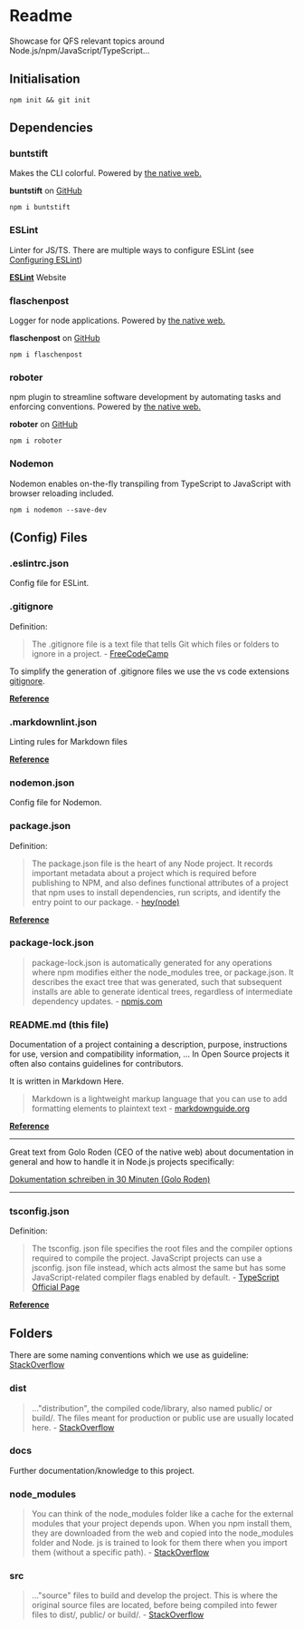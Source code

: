 # Readme

Showcase for QFS relevant topics around Node.js/npm/JavaScript/TypeScript...

## Initialisation

```console
npm init && git init
```

## Dependencies

### buntstift

Makes the CLI colorful.
Powered by [the native web.](https://thenativeweb.io)

**buntstift** on [GitHub](https://github.com/thenativeweb/buntstift)

```console
npm i buntstift
```

### ESLint

Linter for JS/TS. There are multiple ways to configure ESLint (see [Configuring ESLint](https://eslint.org/docs/user-guide/configuring/))

[**ESLint**](https://eslint.org) Website

### flaschenpost

Logger for node applications.
Powered by [the native web.](https://thenativeweb.io)

**flaschenpost** on [GitHub](https://github.com/thenativeweb/flaschenpost)

```console
npm i flaschenpost
```

### roboter

npm plugin to streamline software development by automating tasks and enforcing conventions.
Powered by [the native web.](https://thenativeweb.io)

**roboter** on [GitHub](https://github.com/thenativeweb/roboter#readme)

```console
npm i roboter
```

### Nodemon

Nodemon enables on-the-fly transpiling from TypeScript to JavaScript with browser reloading included.

```console
npm i nodemon --save-dev
```

## (Config) Files

### .eslintrc.json

Config file for ESLint.

### .gitignore

Definition:
> The .gitignore file is a text file that tells Git which files or folders to ignore in a project. - [FreeCodeCamp](https://www.freecodecamp.org/news/gitignore-what-is-it-and-how-to-add-to-repo/)

To simplify the generation of .gitignore files we use the vs code extensions [gitignore](https://marketplace.visualstudio.com/items?itemName=codezombiech.gitignore).

**[Reference](https://git-scm.com/docs/gitignore)**

### .markdownlint.json

Linting rules for Markdown files

**[Reference](https://github.com/DavidAnson/markdownlint)**

### nodemon.json

Config file for Nodemon.

### package.json

Definition:
> The package.json file is the heart of any Node project. It records important metadata about a project which is required before publishing to NPM, and also defines functional attributes of a project that npm uses to install dependencies, run scripts, and identify the entry point to our package. - [hey\(node\)](https://heynode.com/tutorial/what-packagejson/#:~:text=Recap-,The%20package.,entry%20point%20to%20our%20package.)

**[Reference](https://docs.npmjs.com/cli/v8/configuring-npm/package-json)**

### package-lock.json

> package-lock.json is automatically generated for any operations where npm modifies either the node_modules tree, or package.json. It describes the exact tree that was generated, such that subsequent installs are able to generate identical trees, regardless of intermediate dependency updates. - [npmjs.com](https://docs.npmjs.com/cli/v8/configuring-npm/package-lock-json)

### README.md (this file)

Documentation of a project containing a description, purpose, instructions for use, version and compatibility information, ...
In Open Source projects it often also contains guidelines for contributors.

It is written in Markdown Here.
> Markdown is a lightweight markup language that you can use to add formatting elements to plaintext text - [markdownguide.org](https://www.markdownguide.org/getting-started/)

**[Reference](https://github.com/adam-p/markdown-here/wiki/Markdown-Here-Cheatsheet)**

---

Great text from Golo Roden (CEO of the native web) about documentation in general and how to handle it in Node.js projects specifically:

 [Dokumentation schreiben in 30 Minuten (Golo Roden)](https://www.heise.de/developer/artikel/Dokumentation-schreiben-in-30-Minuten-3552720.html)

---

### tsconfig.json

Definition:
> The tsconfig. json file specifies the root files and the compiler options required to compile the project. JavaScript projects can use a jsconfig. json file instead, which acts almost the same but has some JavaScript-related compiler flags enabled by default. - [TypeScript Official Page](https://www.typescriptlang.org/docs/handbook/tsconfig-json.html#:~:text=The%20tsconfig.,compiler%20flags%20enabled%20by%20default.)

**[Reference](https://www.typescriptlang.org/tsconfig)**

## Folders

There are some naming conventions which we use as guideline: [StackOverflow](https://stackoverflow.com/questions/22842691/what-is-the-meaning-of-the-dist-directory-in-open-source-projects)

### dist

> ..."distribution", the compiled code/library, also named public/ or build/. The files meant for production or public use are usually located here. - [StackOverflow](https://stackoverflow.com/questions/22842691/what-is-the-meaning-of-the-dist-directory-in-open-source-projects)

### docs

Further documentation/knowledge to this project.

### node_modules

> You can think of the node_modules folder like a cache for the external modules that your project depends upon. When you npm install them, they are downloaded from the web and copied into the node_modules folder and Node. js is trained to look for them there when you import them (without a specific path). - [StackOverflow](https://stackoverflow.com/questions/63294260/what-is-the-purpose-of-the-node-modules-folder#:~:text=You%20can%20think%20of%20the,(without%20a%20specific%20path).)

### src

> ..."source" files to build and develop the project. This is where the original source files are located, before being compiled into fewer files to dist/, public/ or build/. - [StackOverflow](https://stackoverflow.com/questions/63294260/what-is-the-purpose-of-the-node-modules-folder#:~:text=You%20can%20think%20of%20the,(without%20a%20specific%20path).)
